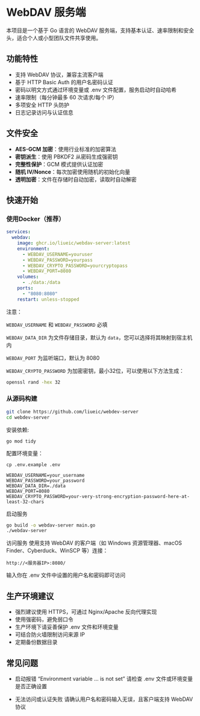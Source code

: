# WebDAV 服务端

本项目是一个基于 Go 语言的 WebDAV 服务端，支持基本认证、速率限制和安全头，适合个人或小型团队文件共享使用。

## 功能特性

- 支持 WebDAV 协议，兼容主流客户端
- 基于 HTTP Basic Auth 的用户名密码认证
- 密码以明文方式通过环境变量或 .env 文件配置，服务启动时自动哈希
- 速率限制（每分钟最多 60 次请求/每个 IP）
- 多项安全 HTTP 头防护
- 日志记录访问与认证信息

## 文件安全

-  **AES-GCM 加密**：使用行业标准的加密算法
-  **密钥派生**：使用 PBKDF2 从密码生成强密钥
-  **完整性保护**：GCM 模式提供认证加密
-  **随机 IV/Nonce**：每次加密使用随机的初始化向量
-  **透明加密**：文件在存储时自动加密，读取时自动解密

## 快速开始

### 使用Docker（推荐）

```yaml
services:
  webdav:
    image: ghcr.io/liueic/webdav-server:latest
    environment:
      - WEBDAV_USERNAME=youruser
      - WEBDAV_PASSWORD=yourpass
      - WEBDAV_CRYPTO_PASSWORD=yourcryptopass
      - WEBDAV_PORT=8080
    volumes:
      - ./data:/data
    ports:
      - "8080:8080"
    restart: unless-stopped
```
注意：

`WEBDAV_USERNAME` 和 `WEBDAV_PASSWORD` 必填

`WEBDAV_DATA_DIR` 为文件存储目录，默认为 `data`，您可以选择将其映射到宿主机内

`WEBDAV_PORT` 为监听端口，默认为 8080

`WEBDAV_CRYPTO_PASSWORD` 为加密密钥，最小32位，可以使用以下方法生成：

```bash
openssl rand -hex 32
```

### 从源码构建
```bash
git clone https://github.com/liueic/webdev-server
cd webdev-server
```

安装依赖:

```
go mod tidy
```

配置环境变量：

```
cp .env.example .env
```

```
WEBDAV_USERNAME=your_username
WEBDAV_PASSWORD=your_password
WEBDAV_DATA_DIR=./data
WEBDAV_PORT=8080
WEBDAV_CRYPTO_PASSWORD=your-very-strong-encryption-password-here-at-least-32-chars
```

启动服务

```bash
go build -o webdav-server main.go
./webdav-server
```


访问服务
使用支持 WebDAV 的客户端（如 Windows 资源管理器、macOS Finder、Cyberduck、WinSCP 等）连接：

```
http://<服务器IP>:8080/
```

输入你在 .env 文件中设置的用户名和密码即可访问

## 生产环境建议

- 强烈建议使用 HTTPS，可通过 Nginx/Apache 反向代理实现
- 使用强密码，避免弱口令
- 生产环境下请妥善保护 .env 文件和环境变量
- 可结合防火墙限制访问来源 IP
- 定期备份数据目录

## 常见问题
- 启动报错 “Environment variable ... is not set”
  请检查 .env 文件或环境变量是否正确设置

- 无法访问或认证失败
  请确认用户名和密码输入无误，且客户端支持 WebDAV 协议